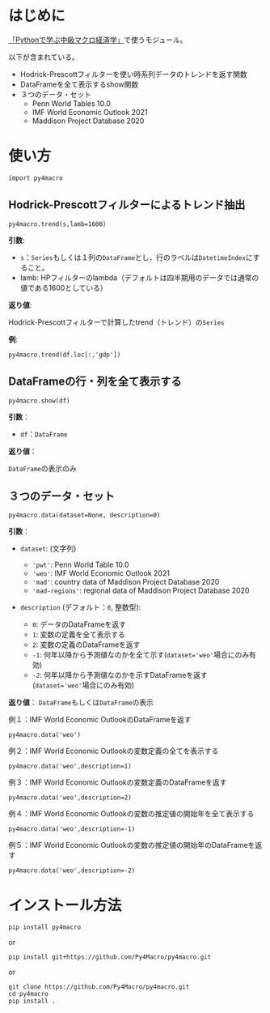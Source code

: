 # はじめに

[「Pythonで学ぶ中級マクロ経済学」](https://py4macro.github.io)で使うモジュール。

以下が含まれている。
* Hodrick-Prescottフィルターを使い時系列データのトレンドを返す関数
* DataFrameを全て表示するshow関数
* ３つのデータ・セット
    * Penn World Tables 10.0
    * IMF World Economic Outlook 2021
    * Maddison Project Database 2020

# 使い方
```
import py4macro
```

## Hodrick-Prescottフィルターによるトレンド抽出

```
py4macro.trend(s,lamb=1600)
```
**引数**:

* `s`：`Series`もしくは１列の`DataFrame`とし，行のラベルは`DatetimeIndex`にすること。
* lamb: HPフィルターのlambda（デフォルトは四半期用のデータでは通常の値である1600としている）

**返り値**:

Hodrick-Prescottフィルターで計算したtrend（トレンド）の`Series`


**例**:

`py4macro.trend(df.loc[:,'gdp'])`


## DataFrameの行・列を全て表示する
```
py4macro.show(df)
```
**引数**：
* `df`：`DataFrame`

**返り値**：

`DataFrame`の表示のみ


## ３つのデータ・セット

```
py4macro.data(dataset=None, description=0)
```

**引数**：

* `dataset`: (文字列)
    * `'pwt'`:   Penn World Table 10.0
    * `'weo'`:   IMF World Economic Outlook 2021
    * `'mad'`:   country data of Maddison Project Database 2020
    * `'mad-regions'`:   regional data of Maddison Project Database 2020

* `description` (デフォルト：`0`, 整数型):
    * `0`: データのDataFrameを返す
    * `1`: 変数の定義を全て表示する
    * `2`: 変数の定義のDataFrameを返す
    * `-1`: 何年以降から予測値なのかを全て示す(`dataset='weo'`場合にのみ有効)
    * `-2`: 何年以降から予測値なのかを示すDataFrameを返す(`dataset='weo'`場合にのみ有効)

**返り値**：
    `DataFrame`もしくは`DataFrame`の表示


例１：IMF World Economic OutlookのDataFrameを返す

`py4macro.data('weo')`

例２：IMF World Economic Outlookの変数定義の全てを表示する

`py4macro.data('weo',description=1)`

例３：IMF World Economic Outlookの変数定義のDataFrameを返す

`py4macro.data('weo',description=2)`

例４：IMF World Economic Outlookの変数の推定値の開始年を全て表示する

`py4macro.data('weo',description=-1)`

例５：IMF World Economic Outlookの変数の推定値の開始年のDataFrameを返す

`py4macro.data('weo',description=-2)`


# インストール方法
```
pip install py4macro
```
or
```
pip install git+https://github.com/Py4Macro/py4macro.git
```
or
```
git clone https://github.com/Py4Macro/py4macro.git
cd py4macro
pip install .
```
